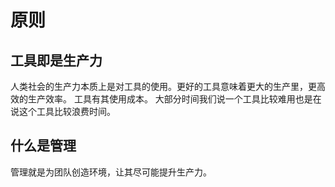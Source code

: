 # 原则



## 工具即是生产力

人类社会的生产力本质上是对工具的使用。更好的工具意味着更大的生产里，更高效的生产效率。
工具有其使用成本。
大部分时间我们说一个工具比较难用也是在说这个工具比较浪费时间。


## 什么是管理

管理就是为团队创造环境，让其尽可能提升生产力。




